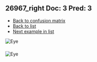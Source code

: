 ## 26967_right Doc: 3 Pred: 3
- [Back to confusion matrix](https://github.com/juliandewit/kaggle_retinopathy/blob/master/matrix.md)
- [Back to list](https://github.com/juliandewit/kaggle_retinopathy/blob/master/lists/33/list.md)
- [Next example in list](https://github.com/juliandewit/kaggle_retinopathy/blob/master/lists/33/26/26997_right.md)

![Eye](https://retinopaty.blob.core.windows.net/size1024/26967_right_3.jpeg)

### 

![Eye]()

